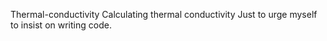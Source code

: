 Thermal-conductivity
Calculating thermal conductivity
Just to urge myself to insist on writing code.
